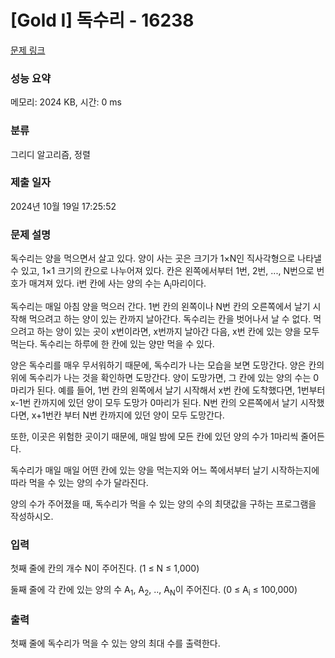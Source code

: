 # [Gold I] 독수리 - 16238 

[문제 링크](https://www.acmicpc.net/problem/16238) 

### 성능 요약

메모리: 2024 KB, 시간: 0 ms

### 분류

그리디 알고리즘, 정렬

### 제출 일자

2024년 10월 19일 17:25:52

### 문제 설명

<p>독수리는 양을 먹으면서 살고 있다. 양이 사는 곳은 크기가 1×N인 직사각형으로 나타낼 수 있고, 1×1 크기의 칸으로 나누어져 있다. 칸은 왼쪽에서부터 1번, 2번, ..., N번으로 번호가 매겨져 있다. i번 칸에 사는 양의 수는 A<sub>i</sub>마리이다.</p>

<p>독수리는 매일 아침 양을 먹으러 간다. 1번 칸의 왼쪽이나 N번 칸의 오른쪽에서 날기 시작해 먹으려고 하는 양이 있는 칸까지 날아간다. 독수리는 칸을 벗어나서 날 수 없다. 먹으려고 하는 양이 있는 곳이 x번이라면, x번까지 날아간 다음, x번 칸에 있는 양을 모두 먹는다. 독수리는 하루에 한 칸에 있는 양만 먹을 수 있다.</p>

<p>양은 독수리를 매우 무서워하기 때문에, 독수리가 나는 모습을 보면 도망간다. 양은 칸의 위에 독수리가 나는 것을 확인하면 도망간다. 양이 도망가면, 그 칸에 있는 양의 수는 0마리가 된다. 예를 들어, 1번 칸의 왼쪽에서 날기 시작해서 x번 칸에 도착했다면, 1번부터 x-1번 칸까지에 있던 양이 모두 도망가 0마리가 된다. N번 칸의 오른쪽에서 날기 시작했다면, x+1번칸 부터 N번 칸까지에 있던 양이 모두 도망간다.</p>

<p>또한, 이곳은 위험한 곳이기 때문에, 매일 밤에 모든 칸에 있던 양의 수가 1마리씩 줄어든다.</p>

<p>독수리가 매일 매일 어떤 칸에 있는 양을 먹는지와 어느 쪽에서부터 날기 시작하는지에 따라 먹을 수 있는 양의 수가 달라진다.</p>

<p>양의 수가 주어졌을 때, 독수리가 먹을 수 있는 양의 수의 최댓값을 구하는 프로그램을 작성하시오.</p>

### 입력 

 <p>첫째 줄에 칸의 개수 N이 주어진다. (1 ≤ N ≤ 1,000)</p>

<p>둘째 줄에 각 칸에 있는 양의 수 A<sub>1</sub>, A<sub>2</sub>, .., A<sub>N</sub>이 주어진다. (0 ≤ A<sub>i</sub> ≤ 100,000)</p>

### 출력 

 <p>첫째 줄에 독수리가 먹을 수 있는 양의 최대 수를 출력한다.</p>

